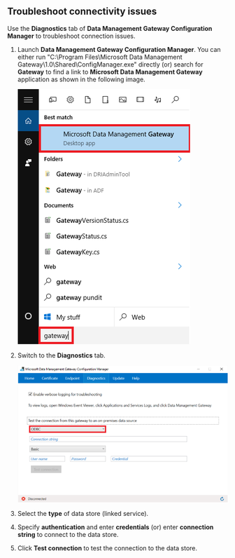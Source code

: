 ## Troubleshoot connectivity issues
Use the **Diagnostics** tab of **Data Management Gateway Configuration Manager** to troubleshoot connection issues. 

1. Launch **Data Management Gateway Configuration Manager**. You can either run "C:\Program Files\Microsoft Data Management Gateway\1.0\Shared\ConfigManager.exe" directly (or) search for **Gateway** to find a link to **Microsoft Data Management Gateway** application as shown in the following image. 

	![Search gateway](./media/data-factory-troubleshoot-connectivity/search-gateway.png)
2. Switch to the **Diagnostics** tab.

	![Gateway diagnostics](./media/data-factory-troubleshoot-connectivity/data-factory-gateway-diagnostics.png) 
3. Select the **type** of data store (linked service). 
4. Specify **authentication** and enter **credentials** (or) enter **connection string** to connect to the data store. 
5. Click **Test connection** to test the connection to the data store. 